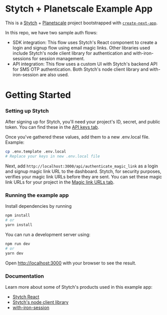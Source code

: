 # Stytch + Planetscale Example App

This is a [Stytch](https://stytch.com) + [Planetscale](https://planetscale.com/) project bootstrapped with [`create-next-app`](https://github.com/vercel/next.js/tree/canary/packages/create-next-app).

In this repo, we have two sample auth flows:

- SDK integration: This flow uses Stytch's React component to create a login and signup flow using email magic links. Other libraries used include Stytch's node client library for authentication and with-iron-sessions for session management.
- API integration: This flow uses a custom UI with Stytch's backend API for SMS OTP authentication. Both Stytch's node client library and with-iron-session are also used.

# Getting Started

### Setting up Stytch

After signing up for Stytch, you'll need your project's ID, secret, and public token. You can find these in the [API keys tab](https://stytch.com/dashboard/api-keys).

Once you've gathered these values, add them to a new .env.local file.
Example:

```bash
cp .env.template .env.local
# Replace your keys in new .env.local file
```

Next, add `http://localhost:3000/api/authenticate_magic_link` as a login and signup magic link URL to the dashboard. Stytch, for security purposes, verifies your magic link URLs before they are sent. You can set these magic link URLs for your project in the [Magic link URLs tab](https://stytch.com/dashboard/magic-link-urls).

### Running the example app

Install dependencies by running

```bash
npm install
# or
yarn install
```

You can run a development server using:

```bash
npm run dev
# or
yarn dev
```

Open [http://localhost:3000](http://localhost:3000) with your browser to see the result.

### Documentation

Learn more about some of Stytch's products used in this example app:

- [Stytch React](https://www.npmjs.com/package/@stytch/stytch-react)
- [Stytch's node client library](https://www.npmjs.com/package/stytch)
- [with-iron-session](https://github.com/vvo/next-iron-session)
